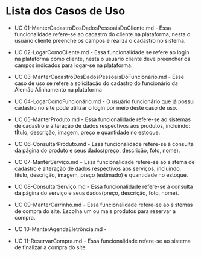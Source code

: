 # Lista dos Casos de Uso

* UC 01-ManterCadastroDosDadosPessoaisDoCliente.md - Essa funcionalidade refere-se ao cadastro do cliente na plataforma, nesta o usuário cliente preenche os campos e realiza o cadastro no sistema.

* UC 02-LogarComoCliente.md - Essa funcionalidade se refere ao login na plataforma como cliente, nesta o usuário cliente deve preencher os campos indicados para logar-se na plataforma.
 
* UC 03-ManterCadastroDosDadosPessoaisDoFuncionário.md -  Esse caso de uso se refere a solicitação do cadastro do funcionário da Alemão Alinhamento na plataforma

* UC 04-LogarComoFuncionário.md - O usuário funcionário que já possui cadastro no site pode utilizar o login por meio deste caso de uso.
 
* UC 05-ManterProduto.md - Essa funcionalidade refere-se ao sistemas de cadastro e alteração de dados respectivos aos produtos, incluindo: tÍtulo, descrição, imagem, preço e quantidade no estoque.
 
* UC 06-ConsultarProduto.md - Essa funcionalidade refere-se à consulta da página do produto e seus dados(preço, descrição, foto, nome).

* UC 07-ManterServiço.md - Essa funcionalidade refere-se ao sistema de cadastro e alteração de dados respectivos aos serviços, incluindo: título, descrição, imagem, preço (estimado) e quantidade no estoque.

* UC 08-ConsultarServiço.md - Essa funcionalidade refere-se à consulta da página do serviço e seus dados(preço, descrição, foto, nome).

* UC 09-ManterCarrinho.md - Essa funcionalidade refere-se ao sistemas de compra do site. Escolha um ou mais produtos para reservar a compra.

* UC 10-ManterAgendaEletrôncia.md -

* UC 11-ReservarCompra.md - Essa funcionalidade refere-se ao sistema de finalizar a compra do site.


